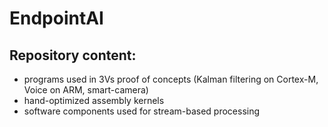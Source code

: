 EndpointAI
==========

Repository content:
-------------------
* programs used in 3Vs proof of concepts (Kalman filtering on Cortex-M, Voice on ARM, smart-camera)
* hand-optimized assembly kernels 
* software components used for stream-based processing 
